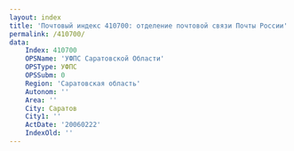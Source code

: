 ```yaml
---
layout: index
title: 'Почтовый индекс 410700: отделение почтовой связи Почты России'
permalink: /410700/
data:
    Index: 410700
    OPSName: 'УФПС Саратовской Области'
    OPSType: УФПС
    OPSSubm: 0
    Region: 'Саратовская область'
    Autonom: ''
    Area: ''
    City: Саратов
    City1: ''
    ActDate: '20060222'
    IndexOld: ''
---
```

